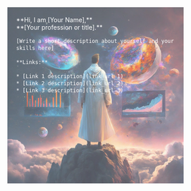 <div style="position: relative; width: 400px; height: auto;">
  <img src="https://github.com/roh-bab/roh-bab/blob/main/RohitAi.jpeg" alt="**Image description**" style="opacity: 0.7; width: 100%; height: auto; position: absolute; top: 0; left: 0; z-index: -1;">
  <div style="position: relative; padding: 20px; z-index: 1; color: white;">
    **Hi, I am [Your Name],**<br>
    **[Your profession or title].**<br>

    [Write a short description about yourself and your skills here]

    **Links:**

    * [Link 1 description](link_url_1)
    * [Link 2 description](link_url_2)
    * [Link 3 description](link_url_3)
  </div>
</div>
